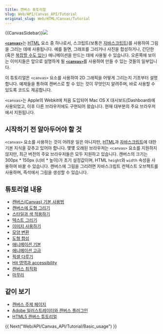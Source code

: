 ```yaml
---
title: 캔버스 튜토리얼
slug: Web/API/Canvas_API/Tutorial
original_slug: Web/HTML/Canvas/Tutorial
---
```

{{CanvasSidebar}}[![](https://mdn.mozillademos.org/files/257/Canvas_tut_examples.jpg)](/ko/docs/HTML/Canvas)

[**`<canvas>`**](/ko/docs/HTML/Canvas)는 [HTML](/ko/docs/HTML) 요소 중 하나로서, 스크립트(보통은 [자바스크립트](/ko/docs/JavaScript))를 사용하여 그림을 그리는 데에 사용됩니다. 예를 들면, 그래프를 그리거나 사진을 합성하거나, 간단한(혹은 [복잡할 수도 있는](/ko/docs/HTML/Canvas/A_Basic_RayCaster)) 애니메이션을 만드는 데에 사용될 수 있습니다. 오른쪽에 보이는 이미지들은 앞으로 설명하게 될 [**`<canvas>`**](/ko/docs/HTML/Canvas)를 사용하여 만들 수 있는 것들의 일부입니다.

이 튜토리얼은 `<canvas>` 요소를 사용하여 2D 그래픽을 어떻게 그리는지 기초부터 설명합니다. 예제들을 통하여 캔버스로 할 수 있는 것이 무엇인지 알려주며, 바로 사용할 수 있도록 코드도 제공합니다.

`<canvas>`는 Apple의 Webkit에 처음 도입되어 Mac OS X 대시보드(Dashboard)에 사용되었고, 이후 다른 브라우저에도 구현되어 왔습니다. 현재 대부분의 주요 브라우저에서 지원됩니다.

## 시작하기 전 알아두어야 할 것

`<canvas>` 요소를 사용하는 것이 어려운 일은 아니지만, [HTML](/ko/docs/HTML)과 [자바스크립트](/ko/docs/JavaScript)에 대한 기본 지식을 갖추고 있어야 합니다. 몇몇 오래된 브라우저는 `<canvas>` 요소를 지원하지 않지만, 최근 버전의 주요 브라우저들은 모두 지원하고 있습니다. 캔버스의 크기는 300px \* 150px (너비 \* 높이)가 초기 설정값이며, HTML `height`와 `width` 속성을 사용하여 바꿀 수 있습니다. 캔버스에 그림을 그리려면 자바스크립트 컨텍스트 오브젝트를 사용하며, 즉석에서 그림을 생성할 수 있습니다.

## 튜토리얼 내용

- [캔버스(Canvas) 기본 사용법](/ko/docs/Web/API/Canvas_API/Tutorial/Basic_usage)
- [캔버스에 도형 그리기](/ko/docs/Web/API/Canvas_API/Tutorial/Drawing_shapes)
- [스타일과 색 적용하기](/ko/docs/Web/API/Canvas_API/Tutorial/Applying_styles_and_colors)
- [텍스트 그리기](/ko/docs/Web/API/Canvas_API/Tutorial/Drawing_text)
- [이미지 사용하기](/ko/docs/Web/API/Canvas_API/Tutorial/Using_images)
- [모양 변환](/ko/docs/Web/API/Canvas_API/Tutorial/Transformations)
- [도형 합성](/ko/docs/Web/API/Canvas_API/Tutorial/Compositing)
- [애니메이션 기본](/ko/docs/Web/API/Canvas_API/Tutorial/Basic_animations)
- [애니메이션 고급](/ko/docs/Web/API/Canvas_API/Tutorial/Advanced_animations)
- [픽셀 다루기](/ko/docs/Web/API/Canvas_API/Tutorial/Pixel_manipulation_with_canvas)
- [Hit 영역과 accessibility](/ko/docs/Web/API/Canvas_API/Tutorial/Hit_regions_and_accessibility)
- [캔버스 최적화](/ko/docs/Web/API/Canvas_API/Tutorial/Optimizing_canvas)
- [마무리](/ko/docs/Web/API/Canvas_API/Tutorial/Finale)

## 같이 보기

- [캔버스 주제 페이지](/ko/docs/Web/API/Canvas_API)
- [Adobe 일러스트레이터와 캔버스 플러그인](http://visitmix.com/labs/ai2canvas/)
- [HTML5 캔버스 튜토리얼](http://www.html5canvastutorials.com/)

{{ Next("Web/API/Canvas_API/Tutorial/Basic_usage") }}

